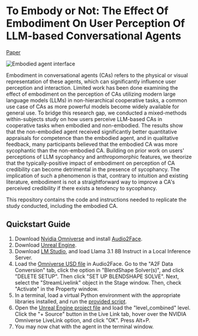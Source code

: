 # To Embody or Not: The Effect Of Embodiment On User Perception Of LLM-based Conversational Agents

[Paper](https://arxiv.org/abs/2412.16526)

![Embodied agent interface](images/interface_embodied.png)

Embodiment in conversational agents (CAs) refers to the physical or visual representation of these agents, which can significantly influence user perception and interaction. Limited work has been done examining the effect of embodiment on the perception of CAs utilizing modern large language models (LLMs) in non-hierarchical cooperative tasks, a common use case of CAs as more powerful models become widely available for general use. To bridge this research gap, we conducted a mixed-methods within-subjects study on how users perceive LLM-based CAs in cooperative tasks when embodied and non-embodied. The results show that the non-embodied agent received significantly better quantitative appraisals for competence than the embodied agent, and in qualitative feedback, many participants believed that the embodied CA was more sycophantic than the non-embodied CA. Building on prior work on users' perceptions of LLM sycophancy and anthropomorphic features, we theorize that the typically-positive impact of embodiment on perception of CA credibility can become detrimental in the presence of sycophancy. The implication of such a phenomenon is that, contrary to intuition and existing literature, embodiment is not a straightforward way to improve a CA's perceived credibility if there exists a tendency to sycophancy.

This repository contains the code and instructions needed to replicate the study conducted, including the embodied CA.

## Quickstart Guide

1. Download [Nvidia Omniverse](https://developer.nvidia.com/omniverse) and install [Audio2Face](https://docs.omniverse.nvidia.com/audio2face/latest/overview.html).
2. Download [Unreal Engine](https://www.unrealengine.com/en-US/download).
3. Download [LM Studio](https://lmstudio.ai/), and load Llama 3.1 8B Instruct in a Local Inference Server.
4. Load the [Omniverse USD file](embodied_assets/audio2face.usd) in Audio2Face. Go to the "A2F Data Conversion" tab, click the option in "BlendShape Solver(s)", and click "DELETE SETUP". Then click "SET UP BLENDSHAPE SOLVE". Next, select the "StreamLivelink" object in the Stage window. Then, check "Activate" in the Property window.
5. In a terminal, load a virtual Python environment with the appropriate libraries installed, and run the [provided script](scripts/MainScript_desert_voice.py).
6. Open the [Unreal Engine project file](unreal_project) and load the "level_combined" level. Click the "+ Source" button in the Live Link tab, hover over the NVIDIA Omniverse LiveLink option, and click "OK". Press Alt+P.
7. You may now chat with the agent in the terminal window.